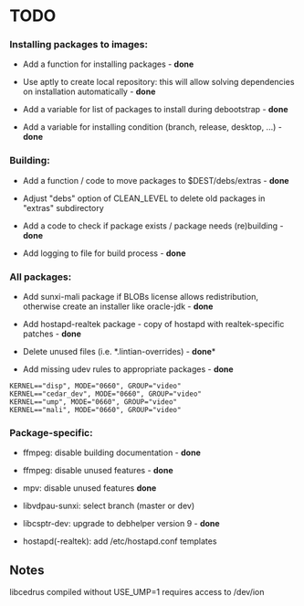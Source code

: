 # TODO

### Installing packages to images:

* Add a function for installing packages - **done**

* Use aptly to create local repository: this will allow solving dependencies on installation automatically - **done**

* Add a variable for list of packages to install during debootstrap - **done**

* Add a variable for installing condition (branch, release, desktop, ...) - **done**


### Building:

* Add a function / code to move packages to $DEST/debs/extras - **done**

* Adjust "debs" option of CLEAN_LEVEL to delete old packages in "extras" subdirectory

* Add a code to check if package exists / package needs (re)building - **done**

* Add logging to file for build process - **done**

### All packages:

* Add sunxi-mali package if BLOBs license allows redistribution, otherwise create an installer like oracle-jdk - **done**

* Add hostapd-realtek package - copy of hostapd with realtek-specific patches - **done**

* Delete unused files (i.e. \*.lintian-overrides) - **done***

* Add missing udev rules to appropriate packages - **done**

```
KERNEL=="disp", MODE="0660", GROUP="video"
KERNEL=="cedar_dev", MODE="0660", GROUP="video"
KERNEL=="ump", MODE="0660", GROUP="video"
KERNEL=="mali", MODE="0660", GROUP="video"
```


### Package-specific:

* ffmpeg: disable building documentation - **done**

* ffmpeg: disable unused features - **done**

* mpv: disable unused features **done**

* libvdpau-sunxi: select branch (master or dev)

* libcsptr-dev: upgrade to debhelper version 9 - **done**

* hostapd(-realtek): add /etc/hostapd.conf templates

## Notes
libcedrus compiled without USE_UMP=1 requires access to /dev/ion
